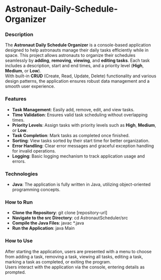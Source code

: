 ﻿# Astronaut-Daily-Schedule-Organizer

### Description
The **Astronaut Daily Schedule Organizer** is a console-based application designed to help astronauts manage their daily tasks efficiently while in space. This project allows astronauts to organize their schedules seamlessly by **adding**, **removing**, **viewing**, and **editing tasks**. Each task includes a description, start and end times, and a priority level (**High**, **Medium**, or **Low**).  
With built-in **CRUD** (Create, Read, Update, Delete) functionality and various design patterns, the application ensures robust data management and a smooth user experience.

### Features

- **Task Management**: Easily add, remove, edit, and view tasks.  
- **Time Validation**: Ensures valid task scheduling without overlapping times.  
- **Priority Levels**: Assign tasks with priority levels such as **High**, **Medium**, or **Low**.  
- **Task Completion**: Mark tasks as completed once finished.  
- **Sorting**: View tasks sorted by their start time for better organization.  
- **Error Handling**: Clear error messages and graceful exception handling for invalid operations.  
- **Logging**: Basic logging mechanism to track application usage and errors.

### Technologies

- **Java**: The application is fully written in Java, utilizing object-oriented programming concepts.

### How to Run
- **Clone the Repository**: git clone [repository-url]<br>
- **Navigate to the src Directory**: cd AstronautScheduler/src<br>
- **Compile the Java Files**: javac *.java<br>
- **Run the Application**: java Main<br>

### How to Use
After starting the application, users are presented with a menu to choose from adding a task, removing a task, viewing all tasks, editing a task, marking a task as completed, or exiting the program.<br>
Users interact with the application via the console, entering details as prompted.
